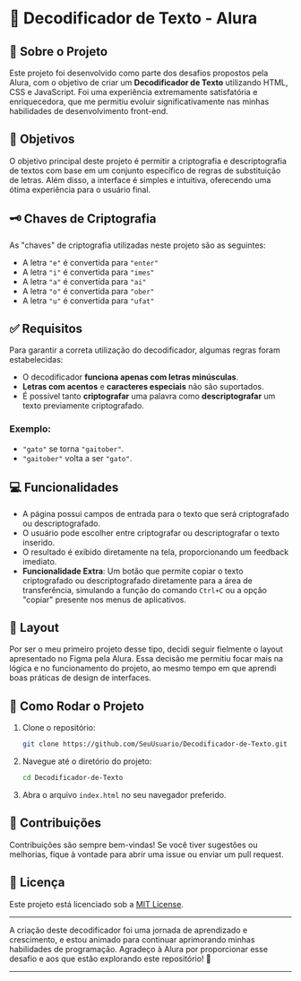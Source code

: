 
# 🔐 Decodificador de Texto - Alura

## 📜 Sobre o Projeto

Este projeto foi desenvolvido como parte dos desafios propostos pela Alura, com o objetivo de criar um **Decodificador de Texto** utilizando HTML, CSS e JavaScript. Foi uma experiência extremamente satisfatória e enriquecedora, que me permitiu evoluir significativamente nas minhas habilidades de desenvolvimento front-end.

## 🎯 Objetivos

O objetivo principal deste projeto é permitir a criptografia e descriptografia de textos com base em um conjunto específico de regras de substituição de letras. Além disso, a interface é simples e intuitiva, oferecendo uma ótima experiência para o usuário final.

## 🗝️ Chaves de Criptografia

As "chaves" de criptografia utilizadas neste projeto são as seguintes:

- A letra `"e"` é convertida para `"enter"`
- A letra `"i"` é convertida para `"imes"`
- A letra `"a"` é convertida para `"ai"`
- A letra `"o"` é convertida para `"ober"`
- A letra `"u"` é convertida para `"ufat"`

## ✅ Requisitos

Para garantir a correta utilização do decodificador, algumas regras foram estabelecidas:

- O decodificador **funciona apenas com letras minúsculas**.
- **Letras com acentos** e **caracteres especiais** não são suportados.
- É possível tanto **criptografar** uma palavra como **descriptografar** um texto previamente criptografado.

### Exemplo:

- `"gato"` se torna `"gaitober"`.
- `"gaitober"` volta a ser `"gato"`.

## 💻 Funcionalidades

- A página possui campos de entrada para o texto que será criptografado ou descriptografado.
- O usuário pode escolher entre criptografar ou descriptografar o texto inserido.
- O resultado é exibido diretamente na tela, proporcionando um feedback imediato.
- **Funcionalidade Extra**: Um botão que permite copiar o texto criptografado ou descriptografado diretamente para a área de transferência, simulando a função do comando `Ctrl+C` ou a opção "copiar" presente nos menus de aplicativos.

## 🎨 Layout

Por ser o meu primeiro projeto desse tipo, decidi seguir fielmente o layout apresentado no Figma pela Alura. Essa decisão me permitiu focar mais na lógica e no funcionamento do projeto, ao mesmo tempo em que aprendi boas práticas de design de interfaces.

## 🚀 Como Rodar o Projeto

1. Clone o repositório:
   ```bash
   git clone https://github.com/SeuUsuario/Decodificador-de-Texto.git
   ```
2. Navegue até o diretório do projeto:
   ```bash
   cd Decodificador-de-Texto
   ```
3. Abra o arquivo `index.html` no seu navegador preferido.

## 🤝 Contribuições

Contribuições são sempre bem-vindas! Se você tiver sugestões ou melhorias, fique à vontade para abrir uma issue ou enviar um pull request.

## 📜 Licença

Este projeto está licenciado sob a [MIT License](LICENSE).

---

A criação deste decodificador foi uma jornada de aprendizado e crescimento, e estou animado para continuar aprimorando minhas habilidades de programação. Agradeço à Alura por proporcionar esse desafio e aos que estão explorando este repositório! 🚀

---
